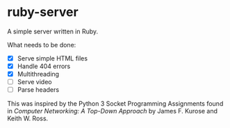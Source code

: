 # ruby-server
A simple server written in Ruby.

What needs to be done:

- [x] Serve simple HTML files
- [x] Handle 404 errors
- [x] Multithreading
- [ ] Serve video
- [ ] Parse headers

This was inspired by the Python 3 Socket Programming Assignments found in *Computer Networking: A Top-Down Approach* by James F. Kurose and Keith W. Ross.
